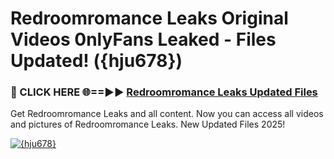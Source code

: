 # Redroomromance Leaks Original Videos 0nlyFans Leaked - Files Updated! ({hju678})

<h3>🔴 CLICK HERE 🌐==►► <a href="https://tinyurl.com/ms9xzufz" rel="nofollow">Redroomromance Leaks Updated Files</a></h3>

Get Redroomromance Leaks and all content. Now you can access all videos and pictures of Redroomromance Leaks. New Updated Files 2025!

[![{hju678}](https://i.imgur.com/PQ7UWWw.gif)](https://tinyurl.com/ms9xzufz)